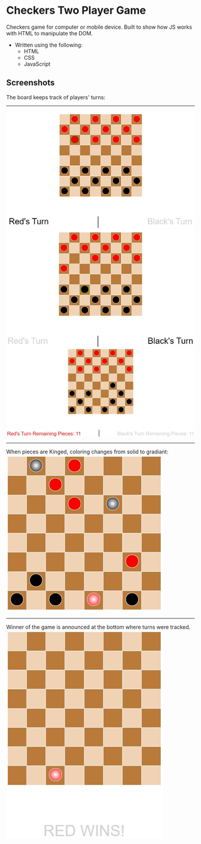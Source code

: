 # Checkers Two Player Game

Checkers game for computer or mobile device. Built to show how JS works with HTML to manipulate the DOM.

* Written using the following:
    * HTML
    * CSS
    * JavaScript

## Screenshots

The board keeps track of players' turns: 
<hr />
<img src = 'https://github.com/BsgauthierWebDev/Checkers/blob/master/Images/screenshot-1.JPG' alt = "Red's Turn">

<img src = 'https://github.com/BsgauthierWebDev/Checkers/blob/master/Images/screenshot-2.JPG' alt = "Black's Turn">

<img src = 'https://github.com/BsgauthierWebDev/Checkers/blob/master/Images/screenshot-5.JPG' alt = "Remaining Pieces Updated">

<hr />

When pieces are Kinged, coloring changes from solid to gradiant: 
<img src = 'https://github.com/BsgauthierWebDev/Checkers/blob/master/Images/screenshot-3.JPG' alt = 'Kinged Pieces'>

<hr />

Winner of the game is announced at the bottom where turns were tracked. 
<img src = 'https://github.com/BsgauthierWebDev/Checkers/blob/master/Images/screenshot-4.JPG' alt = 'RED WINS!!!'>